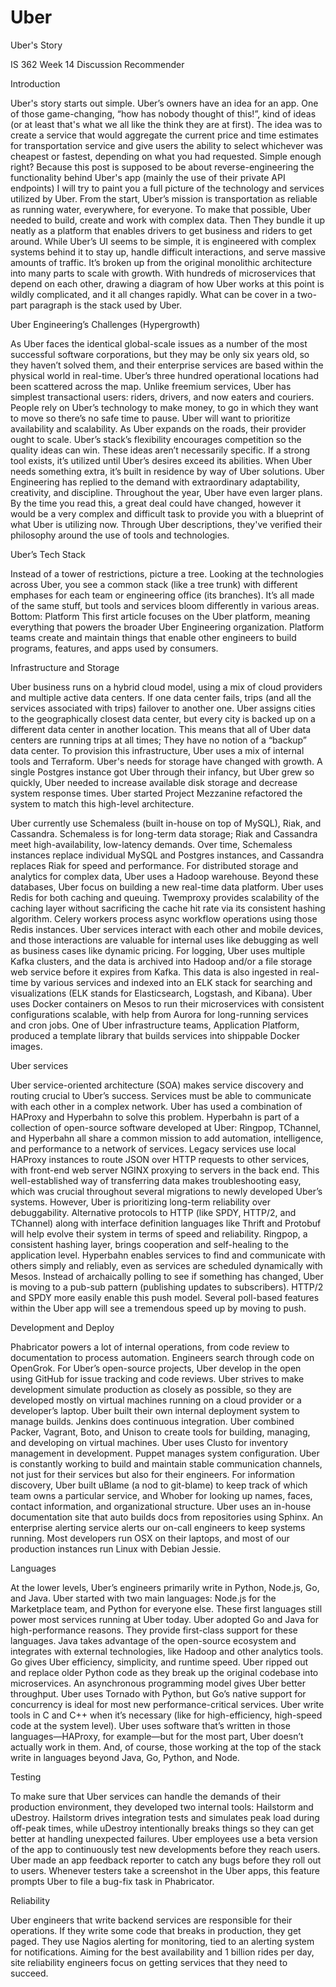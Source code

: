 # Uber
Uber's Story

IS 362 Week 14 Discussion Recommender 

Introduction

Uber's story starts out simple. Uber’s owners have an idea for an app. One of those game-changing, “how has nobody thought of this!”, kind of ideas (or at least that's what we all like the think they are at first). The idea was to create a service that would aggregate the current price and time estimates for transportation service and give users the ability to select whichever was cheapest or fastest, depending on what you had requested. Simple enough right?
Because this post is supposed to be about reverse-engineering the functionality behind Uber's app (mainly the use of their private API endpoints) I will try to paint you a full picture of the technology and services utilized by Uber. From the start, Uber’s mission is transportation as reliable as running water, everywhere, for everyone. To make that possible, Uber needed to build, create and work with complex data. Then They bundle it up neatly as a platform that enables drivers to get business and riders to get around.
While Uber’s UI seems to be simple, it is engineered with complex systems behind it to stay up, handle difficult interactions, and serve massive amounts of traffic. It’s broken up from the original monolithic architecture into many parts to scale with growth. With hundreds of microservices that depend on each other, drawing a diagram of how Uber works at this point is wildly complicated, and it all changes rapidly. What can be cover in a two-part paragraph is the stack used by Uber.

Uber Engineering’s Challenges (Hypergrowth)

As Uber faces the identical global-scale issues as a number of the most successful software corporations, but they may be only six years old, so they haven’t solved them, and their enterprise services are based within the physical world in real-time. Uber’s three hundred operational locations had been scattered across the map. Unlike freemium services, Uber has simplest transactional users: riders, drivers, and now eaters and couriers. People rely on Uber’s technology to make money, to go in which they want to move so there’s no safe time to pause. Uber will want to prioritize availability and scalability. As Uber expands on the roads, their provider ought to scale. Uber’s stack’s flexibility encourages competition so the quality ideas can win. These ideas aren’t necessarily specific. If a strong tool exists, it’s utilized until Uber’s desires exceed its abilities. When Uber needs something extra, it’s built in residence by way of Uber solutions. Uber Engineering has replied to the demand with extraordinary adaptability, creativity, and discipline. Throughout the year, Uber have even larger plans. By the time you read this, a great deal could have changed, however it would be a very complex and difficult task to provide you with a blueprint of what Uber is utilizing now. Through Uber descriptions, they've verified their philosophy around the use of tools and technologies.

Uber’s Tech Stack

Instead of a tower of restrictions, picture a tree. Looking at the technologies across Uber, you see a common stack (like a tree trunk) with different emphases for each team or engineering office (its branches). It’s all made of the same stuff, but tools and services bloom differently in various areas.
Bottom: Platform
This first article focuses on the Uber platform, meaning everything that powers the broader Uber Engineering organization. Platform teams create and maintain things that enable other engineers to build programs, features, and apps used by consumers.

Infrastructure and Storage

Uber business runs on a hybrid cloud model, using a mix of cloud providers and multiple active data centers. If one data center fails, trips (and all the services associated with trips) failover to another one. Uber assigns cities to the geographically closest data center, but every city is backed up on a different data center in another location. This means that all of Uber data centers are running trips at all times; They have no notion of a “backup” data center. To provision this infrastructure, Uber uses a mix of internal tools and Terraform.
Uber's needs for storage have changed with growth. A single Postgres instance got Uber through their infancy, but Uber grew so quickly, Uber needed to increase available disk storage and decrease system response times.
Uber started Project Mezzanine refactored the system to match this high-level architecture.

Uber currently use Schemaless (built in-house on top of MySQL), Riak, and Cassandra. Schemaless is for long-term data storage; Riak and Cassandra meet high-availability, low-latency demands. Over time, Schemaless instances replace individual MySQL and Postgres instances, and Cassandra replaces Riak for speed and performance. For distributed storage and analytics for complex data, Uber uses a Hadoop warehouse. Beyond these databases, Uber focus on building a new real-time data platform.
Uber uses Redis for both caching and queuing. Twemproxy provides scalability of the caching layer without sacrificing the cache hit rate via its consistent hashing algorithm. Celery workers process async workflow operations using those Redis instances.
Uber services interact with each other and mobile devices, and those interactions are valuable for internal uses like debugging as well as business cases like dynamic pricing. For logging, Uber uses multiple Kafka clusters, and the data is archived into Hadoop and/or a file storage web service before it expires from Kafka. This data is also ingested in real-time by various services and indexed into an ELK stack for searching and visualizations (ELK stands for Elasticsearch, Logstash, and Kibana).
Uber uses Docker containers on Mesos to run their microservices with consistent configurations scalable, with help from Aurora for long-running services and cron jobs. One of Uber infrastructure teams, Application Platform, produced a template library that builds services into shippable Docker images.

Uber services

Uber service-oriented architecture (SOA) makes service discovery and routing crucial to Uber’s success. Services must be able to communicate with each other in a complex network. Uber has used a combination of HAProxy and Hyperbahn to solve this problem. Hyperbahn is part of a collection of open-source software developed at Uber: Ringpop, TChannel, and Hyperbahn all share a common mission to add automation, intelligence, and performance to a network of services.
Legacy services use local HAProxy instances to route JSON over HTTP requests to other services, with front-end web server NGINX proxying to servers in the back end. This well-established way of transferring data makes troubleshooting easy, which was crucial throughout several migrations to newly developed Uber’s systems.
However, Uber is prioritizing long-term reliability over debuggability. Alternative protocols to HTTP (like SPDY, HTTP/2, and TChannel) along with interface definition languages like Thrift and Protobuf will help evolve their system in terms of speed and reliability. Ringpop, a consistent hashing layer, brings cooperation and self-healing to the application level. Hyperbahn enables services to find and communicate with others simply and reliably, even as services are scheduled dynamically with Mesos.
Instead of archaically polling to see if something has changed, Uber is moving to a pub-sub pattern (publishing updates to subscribers). HTTP/2 and SPDY more easily enable this push model. Several poll-based features within the Uber app will see a tremendous speed up by moving to push.

Development and Deploy

Phabricator powers a lot of internal operations, from code review to documentation to process automation. Engineers search through code on OpenGrok. For Uber’s open-source projects, Uber develop in the open using GitHub for issue tracking and code reviews.
Uber strives to make development simulate production as closely as possible, so they are developed mostly on virtual machines running on a cloud provider or a developer’s laptop. Uber built their own internal deployment system to manage builds. Jenkins does continuous integration. Uber combined Packer, Vagrant, Boto, and Unison to create tools for building, managing, and developing on virtual machines. Uber uses Clusto for inventory management in development. Puppet manages system configuration.
Uber is constantly working to build and maintain stable communication channels, not just for their services but also for their engineers. For information discovery, Uber built uBlame (a nod to git-blame) to keep track of which team owns a particular service, and Whober for looking up names, faces, contact information, and organizational structure. Uber uses an in-house documentation site that auto builds docs from repositories using Sphinx. An enterprise alerting service alerts our on-call engineers to keep systems running.  Most developers run OSX on their laptops, and most of our production instances run Linux with Debian Jessie.

Languages

At the lower levels, Uber’s engineers primarily write in Python, Node.js, Go, and Java. Uber started with two main languages: Node.js for the Marketplace team, and Python for everyone else. These first languages still power most services running at Uber today.
Uber adopted Go and Java for high-performance reasons. They provide first-class support for these languages. Java takes advantage of the open-source ecosystem and integrates with external technologies, like Hadoop and other analytics tools. Go gives Uber efficiency, simplicity, and runtime speed.
Uber ripped out and replace older Python code as they break up the original codebase into microservices. An asynchronous programming model gives Uber better throughput. Uber uses Tornado with Python, but Go’s native support for concurrency is ideal for most new performance-critical services.
Uber write tools in C and C++ when it’s necessary (like for high-efficiency, high-speed code at the system level). Uber uses software that’s written in those languages—HAProxy, for example—but for the most part, Uber doesn’t actually work in them.
And, of course, those working at the top of the stack write in languages beyond Java, Go, Python, and Node.

Testing

To make sure that Uber services can handle the demands of their production environment, they developed two internal tools: Hailstorm and uDestroy. Hailstorm drives integration tests and simulates peak load during off-peak times, while uDestroy intentionally breaks things so they can get better at handling unexpected failures.
Uber employees use a beta version of the app to continuously test new developments before they reach users. Uber made an app feedback reporter to catch any bugs before they roll out to users. Whenever testers take a screenshot in the Uber apps, this feature prompts Uber to file a bug-fix task in Phabricator.

Reliability

Uber engineers that write backend services are responsible for their operations. If they write some code that breaks in production, they get paged. They use Nagios alerting for monitoring, tied to an alerting system for notifications.
Aiming for the best availability and 1 billion rides per day, site reliability engineers focus on getting services that they need to succeed.
